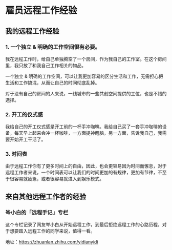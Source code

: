 
# 雇员远程工作经验

## 我的远程工作经验

### 1. 一个独立 & 明确的工作空间很有必要。

我在远程工作时，给自己单独腾空了一个房间，作为我自己的工作室。在这个房间里，我只放了和我自己工作相关的物品。


一个独立 & 明确的工作空间，可以让我更加容易的区分生活和工作，无需担心把生活和工作搞混，从而让自己的时间彻底乱掉。

对于没有自己的房间的人来说，一线城市的一些共创空间提供的工位，也是不错的选择。


### 2. 开工的仪式感

我给自己的开工仪式感是开工前的一杯手冲咖啡。我给自己买了一套手冲咖啡的设备，每天早上起来会冲一杯咖啡，一方面提神醒脑，另一方面，告诉我自己，我需要开始开工干活了。


### 3. 时间表

由于远程工作你有了更多时间上的自由，因此，也会更容易因为时间而懈怠，对于远程工作者来说，一个时间表可以让我们的时间更加的有规律，更加有节律，不至于很容易就疲惫，或者很容易就进入到娱乐模式。


## 来自其他远程工作者的经验

### 岑小白的「远程手记」专栏

这个专栏记录了网友岑小白从开始远程工作，到最后拒绝远程工作的心路历程，对于想要踏入远程工作的同学来说，值得一看。

地址：https://zhuanlan.zhihu.com/yidianyidi